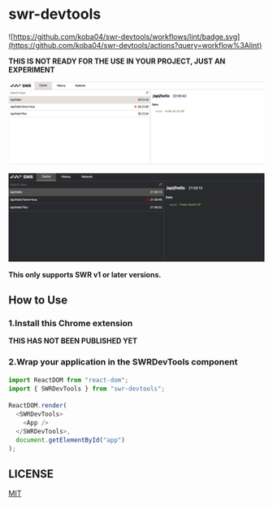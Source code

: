 # swr-devtools

![https://github.com/koba04/swr-devtools/workflows/lint/badge.svg](https://github.com/koba04/swr-devtools/actions?query=workflow%3Alint)

**THIS IS NOT READY FOR THE USE IN YOUR PROJECT, JUST AN EXPERIMENT**

![A screenshot of SWR Devtools (light theme)](./imgs/light.png)

![A screenshot of SWR Devtools (dark theme)](./imgs/dark.png)

**This only supports SWR v1 or later versions.**

## How to Use

### 1.Install this Chrome extension

**THIS HAS NOT BEEN PUBLISHED YET**

### 2.Wrap your application in the SWRDevTools component

```js
import ReactDOM from "react-dom";
import { SWRDevTools } from "swr-devtools";

ReactDOM.render(
  <SWRDevTools>
    <App />
  </SWRDevTools>,
  document.getElementById("app")
);
```

## LICENSE

[MIT](LICENSE.md)
